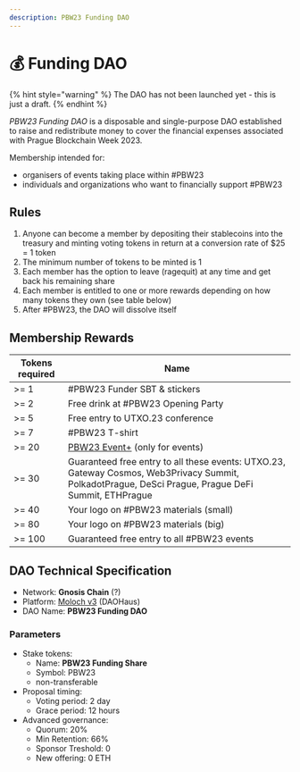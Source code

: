 ```yaml
---
description: PBW23 Funding DAO
---
```


# 💰 Funding DAO

{% hint style="warning" %}
The DAO has not been launched yet - this is just a draft.
{% endhint %}

_PBW23 Funding DAO_ is a disposable and single-purpose DAO established to raise and redistribute money to cover the financial expenses associated with Prague Blockchain Week 2023.

Membership intended for:

* organisers of events taking place within #PBW23
* individuals and organizations who want to financially support #PBW23

## Rules

1. Anyone can become a member by depositing their stablecoins into the treasury and minting voting tokens in return at a conversion rate of $25 = 1 token
2. The minimum number of tokens to be minted is 1
3. Each member has the option to leave (ragequit) at any time and get back his remaining share
4. Each member is entitled to one or more rewards depending on how many tokens they own (see table below)
5. After #PBW23, the DAO will dissolve itself

## Membership Rewards

| Tokens required | Name                                                                                                                                                |
| --------------- | --------------------------------------------------------------------------------------------------------------------------------------------------- |
| >= 1            | #PBW23 Funder SBT & stickers                                                                                                                        |
| >= 2            | Free drink at #PBW23 Opening Party                                                                                                                  |
| >= 5            | Free entry to UTXO.23 conference                                                                                                                    |
| >= 7            | #PBW23 T-shirt                                                                                                                                      |
| >= 20           | [PBW23 Event+](event-host-guide/eventplus.md) (only for events)                                                                                     |
| >= 30           | Guaranteed free entry to all these events: UTXO.23, Gateway Cosmos, Web3Privacy Summit, PolkadotPrague, DeSci Prague, Prague DeFi Summit, ETHPrague |
| >= 40           | Your logo on #PBW23 materials (small)                                                                                                               |
| >= 80           | Your logo on #PBW23 materials (big)                                                                                                                 |
| >= 100          | Guaranteed free entry to all #PBW23 events                                                                                                          |

## DAO Technical Specification

* Network: **Gnosis Chain** (?)
* Platform: [Moloch v3](https://daohaus.club/moloch) (DAOHaus)
* DAO Name: **PBW23 Funding DAO**

### **Parameters**

* Stake tokens:
  * Name: **PBW23 Funding Share**
  * Symbol: PBW23
  * non-transferable
* Proposal timing:
  * Voting period: 2 day
  * Grace period: 12 hours
* Advanced governance:
  * Quorum: 20%
  * Min Retention: 66%
  * Sponsor Treshold: 0
  * New offering: 0 ETH
